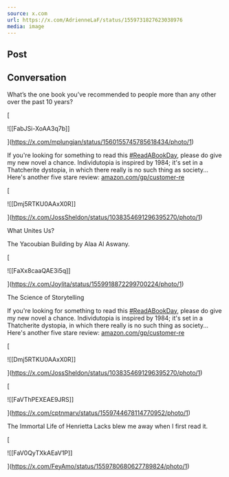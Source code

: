 ```yaml
---
source: x.com
url: https://x.com/AdrienneLaF/status/1559731827623038976
media: image
---
```


## Post

## Conversation

What’s the one book you’ve recommended to people more than any other over the past 10 years?



[

![[FabJSi-XoAA3q7b]]



](https://x.com/mplungjan/status/1560155745785618434/photo/1)

If you're looking for something to read this [#ReadABookDay](https://x.com/hashtag/ReadABookDay?src=hashtag_click), please do give my new novel a chance. Individutopia is inspired by 1984; it's set in a Thatcherite dystopia, in which there really is no such thing as society... Here's another five stare review: [amazon.com/gp/customer-re](https://t.co/lCVJZYMSO0?twclid=2n8atgef8ri5tt1chbha7pedc)

[

![[Dmj5RTKU0AAxX0R]]



](https://x.com/JossSheldon/status/1038354691296395270/photo/1)

What Unites Us? 

The Yacoubian Building by Alaa Al Aswany.

[

![[FaXx8caaQAE3i5q]]



](https://x.com/Joylita/status/1559918872299700224/photo/1)

The Science of Storytelling

If you're looking for something to read this [#ReadABookDay](https://x.com/hashtag/ReadABookDay?src=hashtag_click), please do give my new novel a chance. Individutopia is inspired by 1984; it's set in a Thatcherite dystopia, in which there really is no such thing as society... Here's another five stare review: [amazon.com/gp/customer-re](https://t.co/lCVJZYMSO0?twclid=2-2e8vt143pp6rhfebm4qrr8oi3)

[

![[Dmj5RTKU0AAxX0R]]



](https://x.com/JossSheldon/status/1038354691296395270/photo/1)

[

![[FaVThPEXEAE9JRS]]



](https://x.com/cptnmarv/status/1559744678114770952/photo/1)

The Immortal Life of Henrietta Lacks blew me away when I first read it.

[

![[FaV0QyTXkAEaV1P]]



](https://x.com/FeyAmo/status/1559780680627789824/photo/1)
